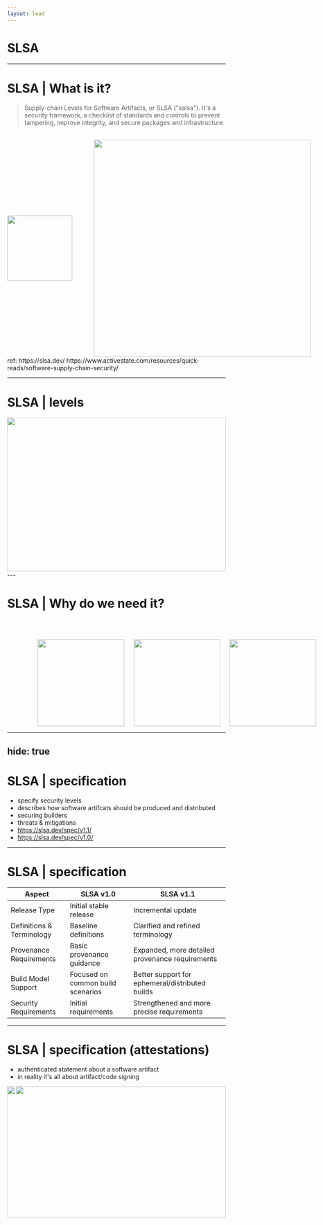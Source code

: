 ```yaml
---
layout: lead
---
```


# SLSA

---

# SLSA | What is it?

> Supply-chain Levels for Software Artifacts, or SLSA ("salsa"). It's a security framework, a checklist of standards and controls to prevent tampering, improve integrity, and secure packages and infrastructure.

<br>
<div style="display: flex; align-items: center; gap: 10%">
  <div v-click><img src="../checklist.drawio.png" width="150"></div>
  <div v-after class="transition delay-500"><img src="../ssc-illustration.png" width="500"></div>
</div>

<see>
ref: https://slsa.dev/ 
https://www.activestate.com/resources/quick-reads/software-supply-chain-security/
</see>

---

# SLSA | levels

<div style="height: 352px; overflow-y: auto; border: 1px solid #ccc; scrollbar-width: none;">
  <img src="../slsa-levels-overall.png" style="display: inline-block;">
</div>
---

# SLSA | Why do we need it?

<br><br>
<div style="display: flex; align-items: center; gap: 5%; margin-left: 5em;">
  <div v-click>
    <img src="../ssc-2.png" width="200">
  </div>
  <div v-after class="transition delay-500">
    <img src="../mitigating-threats.png" width="200">
  </div>
  <div v-after class="transition delay-1000">
    <img src="../trust.png" width="200">
  </div>
</div>

---
hide: true
---

# SLSA | specification

- specify security levels
- describes how software artifcats should be produced and distributed
- securing builders
- threats & mitigations
- https://slsa.dev/spec/v1.1/
- https://slsa.dev/spec/v1.0/

---

# SLSA | specification

  | Aspect                        | SLSA v1.0                                   | SLSA v1.1                                      |
  |-------------------------------|---------------------------------------------|------------------------------------------------|
  | Release Type                  | Initial stable release                      | Incremental update                             |
  | Definitions & Terminology     | Baseline definitions                        | Clarified and refined terminology              |
  | Provenance Requirements       | Basic provenance guidance                   | Expanded, more detailed provenance requirements|
  | Build Model Support           | Focused on common build scenarios           | Better support for ephemeral/distributed builds|
  | Security Requirements         | Initial requirements                        | Strengthened and more precise requirements     |

---



# SLSA | specification (attestations)
- authenticated statement about a software artifact
- in reality it's all about artifact/code signing
<!--
- attestation will be feed into policy engines (e.g. in-toto)
- different formats (provenance, VSAs)
-->

<div style="height: 300px; overflow-y: auto; border: 1px solid #ccc; scrollbar-width: none;">
  <img src="../attestation-layers.svg" style="display: inline-block;">
  <img src="../attestation-example.svg" style="display: inline-block;">
</div>
  